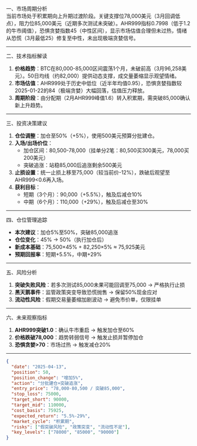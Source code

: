 一、市场周期分析  
当前市场处于积累期向上升期过渡阶段。关键支撑位78,000美元（3月回调低点），阻力位85,000美元（近期多次测试未突破）。AHR999指标0.7998（低于1.2的牛市阈值），恐惧贪婪指数45（中性区间），显示市场估值合理但未过热，情绪从恐慌（3月最低25）修复至中性，未出现极端贪婪信号。

---

二、技术指标解读  
1. **价格趋势**：BTC在80,000-85,000区间震荡1个月，未破前高（3月96,258美元）。50日均线（约82,000）提供动态支撑，成交量萎缩显示观望情绪。  
2. **市场估值**：AHR999处于历史中低位（近半年均值0.95），恐惧贪婪指数较2025-01-22的84（极端贪婪）大幅回落，估值压力释放。  
3. **周期阶段**：由分配期（2月AHR999峰值1.6）转入积累期，需突破85,000确认新上升趋势。  

---

三、投资决策建议  
1. **仓位调整**：加仓至50%（+5%），使用500美元预算分批建仓。  
2. **入场/出场价位**：  
   - 加仓区间：80,500-78,000（挂单分2笔：80,500买300美元，78,000买200美元）  
   - 突破追涨：站稳85,000后追涨剩余500美元  
3. **止损设置**：统一止损上移至75,000（较当前价-12%），跌破后观望至AHR999<0.6再入场。  
4. **获利目标**：  
   - 短期（3个月）：90,000（+5.5%），触及后减仓10%  
   - 中期（6个月）：110,000（+29%），触及后减仓至30%  

---

四、仓位管理追踪  
- **本次建议**：加仓5%至50%，突破85,000追涨  
- **仓位变化**：45% → 50%（执行加仓后）  
- **新成本基础**：75,500×45% + 82,250×5% ≈ 75,925美元  
- **预期回报率**：短期+5.5%，中期+29%  

---

五、风险分析  
1. **突破失败风险**：若多次测试85,000未果可能回调至75,000 → 严格执行止损  
2. **黑天鹅事件**：监管政策突变导致恐慌抛售 → 保留50%现金应对  
3. **流动性风险**：假期交易量萎缩加剧波动 → 避免市价单，仅限挂单  

---

六、未来观察指标  
1. **AHR999突破1.0**：确认牛市重启 → 触发加仓至60%  
2. **价格跌破78,000**：趋势转弱信号 → 触发止损并暂停加仓  
3. **恐惧贪婪>70**：市场过热 → 触发减仓20%  

---

```json
{
  "date": "2025-04-13",
  "position": 50,
  "position_change": "增加5%",
  "action": "分批建仓+突破追涨",
  "entry_price": "78,000-80,500 / 突破85,000",
  "stop_loss": 75000,
  "target_short": 90000,
  "target_mid": 110000,
  "cost_basis": 75925,
  "expected_return": "5.5%-29%",
  "market_cycle": "积累期",
  "risks": ["假突破风险", "政策突变", "流动性不足"],
  "key_levels": ["78000", "85000", "90000"]
}
```